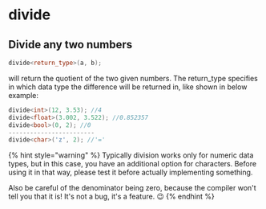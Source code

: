 # divide

## Divide any two numbers

```cpp
divide<return_type>(a, b);
```

will return the quotient of the two given numbers. The return\_type specifies in which data type the difference will be returned in, like shown in below example:&#x20;

```cpp
divide<int>(12, 3.53); //4
divide<float>(3.002, 3.522); //0.852357
divide<bool>(0, 2); //0
------------------------
divide<char>('z', 2); //'='
```

{% hint style="warning" %}
Typically division works only for numeric data types, but in this case, you have an additional option for characters. Before using it in that way, please test it before actually implementing something.&#x20;

Also be careful of the denominator being zero, because the compiler won't tell you that it is! It's not a bug, it's a feature.  :wink:
{% endhint %}

